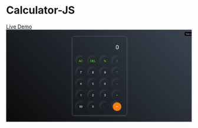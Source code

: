 # Calculator-JS
<a href="https://shaikharyan.github.io/Calculator-JS/">Live Demo</a>
 <img src="Screenshot.png" alt="screenshot">
 
